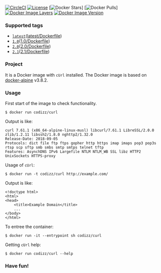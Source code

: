 [![CircleCI](https://circleci.com/gh/georg-koch/docker-alpine-curl/tree/release%2F2.1.svg?style=svg)](https://circleci.com/gh/georg-koch/docker-alpine-curl/tree/release%2F2.1)
[![License](https://img.shields.io/badge/license-MIT-blue.svg)](http://doge.mit-license.org)
[![Docker Stars](https://img.shields.io/docker/stars/codizz/curl.svg)]
[![Docker Pulls](https://img.shields.io/docker/pulls/codizz/curl.svg)]
[![Docker Image Layers](https://images.microbadger.com/badges/image/codizz/curl:2.1.svg)](https://microbadger.com/images/codizz/curl:2.1 "Get your own image badge on microbadger.com")
[![Docker Image Version](https://images.microbadger.com/badges/version/codizz/curl:2.1.svg)](https://microbadger.com/images/codizz/curl:2.1 "Get your own version badge on microbadger.com")

### Supported tags

* [`latest`](https://github.com/georg-koch/docker-alpine-curl/tree/master)([latest/Dockerfile](https://github.com/georg-koch/docker-alpine-curl/tree/master/Dockerfile))
* [`1.0`](https://github.com/georg-koch/docker-alpine-curl/tree/1.0)([1.0/Dockerfile](https://github.com/georg-koch/docker-alpine-curl/tree/1.0/Dockerfile))
* [`2.0`](https://github.com/georg-koch/docker-alpine-curl/tree/2.0)([2.0/Dockerfile](https://github.com/georg-koch/docker-alpine-curl/tree/2.0/Dockerfile))
* [`2.1`](https://github.com/georg-koch/docker-alpine-curl/tree/2.1)([2.1/Dockerfile](https://github.com/georg-koch/docker-alpine-curl/tree/2.1/Dockerfile))

### Project

It is a Docker image with `cUrl` installed. The Docker image is based on [docker-alpine](https://github.com/gliderlabs/docker-alpine) v3.8.2.

### Usage

First start of the image to check functionality.
```
$ docker run codizz/curl
```
Output is like:
```
curl 7.61.1 (x86_64-alpine-linux-musl) libcurl/7.61.1 LibreSSL/2.0.0 zlib/1.2.11 libssh2/1.8.0 nghttp2/1.32.0
Release-Date: 2018-09-05
Protocols: dict file ftp ftps gopher http https imap imaps pop3 pop3s rtsp scp sftp smb smbs smtp smtps telnet tftp
Features: AsynchDNS IPv6 Largefile NTLM NTLM_WB SSL libz HTTP2 UnixSockets HTTPS-proxy
```

Usage of `cUrl`:
```
$ docker run -t codizz/curl http://example.com/
```
Output is like: 
```
<!doctype html>
<html>
<head>
    <title>Example Domain</title>
    ...
</body>
</html>
```

To entree the container:
```
$ docker run -it --entrypoint sh codizz/curl
```

Getting `cUrl` help:
```
$ docker run codizz/curl --help
```

### Have fun!
